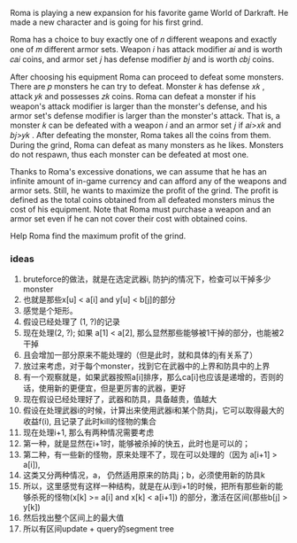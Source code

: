 Roma is playing a new expansion for his favorite game World of Darkraft. He made a new character and is going for his first grind.

Roma has a choice to buy exactly one of 𝑛
 different weapons and exactly one of 𝑚
 different armor sets. Weapon 𝑖
 has attack modifier 𝑎𝑖
 and is worth 𝑐𝑎𝑖
 coins, and armor set 𝑗
 has defense modifier 𝑏𝑗
 and is worth 𝑐𝑏𝑗
 coins.

After choosing his equipment Roma can proceed to defeat some monsters. There are 𝑝
 monsters he can try to defeat. Monster 𝑘
 has defense 𝑥𝑘
, attack 𝑦𝑘
 and possesses 𝑧𝑘
 coins. Roma can defeat a monster if his weapon's attack modifier is larger than the monster's defense, and his armor set's defense modifier is larger than the monster's attack. That is, a monster 𝑘
 can be defeated with a weapon 𝑖
 and an armor set 𝑗
 if 𝑎𝑖>𝑥𝑘
 and 𝑏𝑗>𝑦𝑘
. After defeating the monster, Roma takes all the coins from them. During the grind, Roma can defeat as many monsters as he likes. Monsters do not respawn, thus each monster can be defeated at most one.

Thanks to Roma's excessive donations, we can assume that he has an infinite amount of in-game currency and can afford any of the weapons and armor sets. Still, he wants to maximize the profit of the grind. The profit is defined as the total coins obtained from all defeated monsters minus the cost of his equipment. Note that Roma must purchase a weapon and an armor set even if he can not cover their cost with obtained coins.

Help Roma find the maximum profit of the grind.


### ideas
1. bruteforce的做法，就是在选定武器i, 防护j的情况下，检查可以干掉多少monster
2. 也就是那些x[u] < a[i] and y[u] < b[j]的部分
3. 感觉是个矩形。
4. 假设已经处理了 (1, ?)的记录
5. 现在处理(2, ?); 如果 a[1] < a[2], 那么显然那些能够被1干掉的部分，也能被2干掉
6. 且会增加一部分原来不能处理的（但是此时，就和具体的j有关系了）
7. 放过来考虑，对于每个monster，找到它在武器中的上界和防具中的上界
8. 有一个观察就是，如果武器按照a[i]排序，那么ca[i]也应该是递增的，否则的话，使用新的更便宜，但是更厉害的武器，更好
9. 现在假设已经处理好了，武器和防具，具备越贵，值越大
10. 假设在处理武器i的时候，计算出来使用武器i和某个防具j，它可以取得最大的收益f(i), 且记录了此时kill的怪物的集合
11. 现在处理i+1, 那么有两种情况需要考虑
12. 第一种，就是显然在i+1时，能够被杀掉的快五，此时也是可以的；
13. 第二种，有一些新的怪物，原来处理不了，现在可以处理的（因为 a[i+1] > a[i]), 
14. 这类又分两种情况，a， 仍然适用原来的防具j；b，必须使用新的防具k
15. 所以，这里感觉有这样一种结构，就是在从i到i+1的时候，把所有那些新的能够杀死的怪物(x[k] >= a[i] and x[k] < a[i+1]) 的部分，激活在区间(那些b[j] > y[k])
16. 然后找出整个区间上的最大值
17. 所以有区间update + query的segment tree
